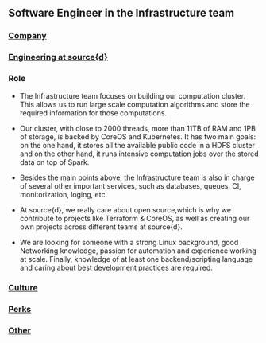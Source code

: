 Software Engineer in the Infrastructure team
------------------------------------------

### [Company](../company-section.md)

### [Engineering at source{d}](../engineering-section.md)

### Role 

- The Infrastructure team focuses on building our computation cluster. This allows us to run large scale computation algorithms and store the required information for those computations.

- Our cluster, with close to 2000 threads, more than 11TB of RAM and 1PB of storage, is backed by CoreOS and Kubernetes. It has two main goals: on the one hand, it stores all the available public code in a HDFS cluster and on the other hand, it runs intensive computation jobs over the stored data on top of Spark. 

- Besides the main points above, the Infrastructure team is also in charge of several other important services, such as databases, queues, CI, monitorization, loging, etc.

- At source{d}, we really care about open source,which is why we contribute to projects like Terraform & CoreOS, as well as creating our own projects across different teams at source{d}.

- We are looking for someone with a strong Linux background, good Networking knowledge, passion for automation and experience working at scale. Finally, knowledge of at least one backend/scripting language and caring about best development practices are required. 

### [Culture](../culture-section.md)

### [Perks](../perks-section.md)

### [Other](../other-section.md)
